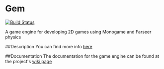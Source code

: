 Gem
==========

[![Build Status](https://travis-ci.org/gmich/GameEngine2D.svg)](https://travis-ci.org/gmich/GameEngine2D)

A game engine for developing 2D games using Monogame and Farseer physics

##Description
You can find more info [here](http://gmich.github.io/GameEngine2D/)

##Documentation
The documentation for the game engine can be found at the project's [wiki page](https://github.com/gmich/GameEngine2D/wiki)
